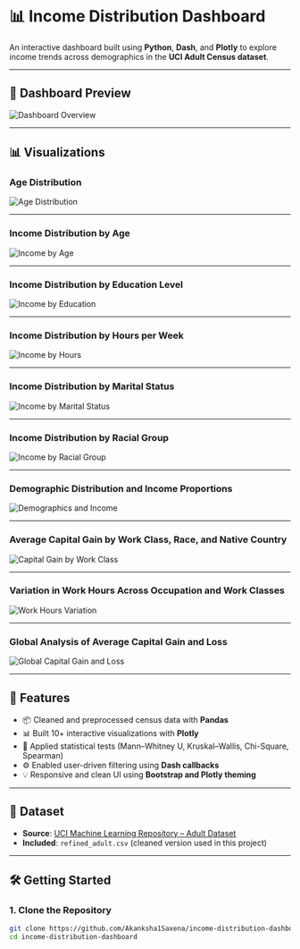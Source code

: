 # 📊 Income Distribution Dashboard

An interactive dashboard built using **Python**, **Dash**, and **Plotly** to explore income trends across demographics in the **UCI Adult Census dataset**.

---

## 📸 Dashboard Preview

![Dashboard Overview](https://raw.githubusercontent.com/Akanksha1Saxena/income-distribution-dashboard/main/assets/images/dashboard.png)

---

## 📊 Visualizations

### Age Distribution

![Age Distribution](https://raw.githubusercontent.com/Akanksha1Saxena/income-distribution-dashboard/main/assets/images/Age_Distribution_analysis.png)

---

### Income Distribution by Age

![Income by Age](https://raw.githubusercontent.com/Akanksha1Saxena/income-distribution-dashboard/main/assets/images/Income_Distribution_by_age.png)

---

### Income Distribution by Education Level

![Income by Education](https://raw.githubusercontent.com/Akanksha1Saxena/income-distribution-dashboard/main/assets/images/Income_Distribution_by_education_level.png)

---

### Income Distribution by Hours per Week

![Income by Hours](https://raw.githubusercontent.com/Akanksha1Saxena/income-distribution-dashboard/main/assets/images/Income_Distribution_by_hours_per_week.png)

---

### Income Distribution by Marital Status

![Income by Marital Status](https://raw.githubusercontent.com/Akanksha1Saxena/income-distribution-dashboard/main/assets/images/Income_Distribution_by_martial_status.png)

---

### Income Distribution by Racial Group

![Income by Racial Group](https://raw.githubusercontent.com/Akanksha1Saxena/income-distribution-dashboard/main/assets/images/Income_Distribution_by_Racial_group.png)

---

### Demographic Distribution and Income Proportions

![Demographics and Income](https://raw.githubusercontent.com/Akanksha1Saxena/income-distribution-dashboard/main/assets/images/Demographic_Distribution_and_Income_Proportions.png)

---

### Average Capital Gain by Work Class, Race, and Native Country

![Capital Gain by Work Class](https://github.com/Akanksha1Saxena/income-distribution-dashboard/blob/main/assets/images/Average%20Capital%20Gain%20by%20Work%20Class%2C%20Race%2C%20and%20Native%20Country.png)

---

### Variation in Work Hours Across Occupation and Work Classes

![Work Hours Variation](https://raw.githubusercontent.com/Akanksha1Saxena/income-distribution-dashboard/main/assets/images/Variation_In_Work_Hours_Across_Occupation_and_Work_Classes.png)

---

### Global Analysis of Average Capital Gain and Loss

![Global Capital Gain and Loss](https://raw.githubusercontent.com/Akanksha1Saxena/income-distribution-dashboard/main/assets/images/Global_Analysis_of_Average_Capital_Gain_and_Loss.png)

---

## 🚀 Features

- 📦 Cleaned and preprocessed census data with **Pandas**
- 📊 Built 10+ interactive visualizations with **Plotly**
- 🧪 Applied statistical tests (Mann–Whitney U, Kruskal–Wallis, Chi-Square, Spearman)
- ⚙️ Enabled user-driven filtering using **Dash callbacks**
- 💡 Responsive and clean UI using **Bootstrap and Plotly theming**

---

## 📁 Dataset

- **Source**: [UCI Machine Learning Repository – Adult Dataset](https://archive.ics.uci.edu/ml/datasets/adult)
- **Included**: `refined_adult.csv` (cleaned version used in this project)

---

## 🛠️ Getting Started

### 1. Clone the Repository

```bash
git clone https://github.com/Akanksha1Saxena/income-distribution-dashboard.git
cd income-distribution-dashboard
